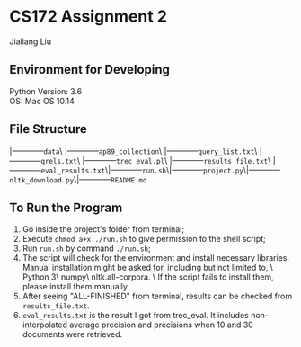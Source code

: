 # CS172 Assignment 2  
Jialiang Liu

## Environment for Developing  
Python Version: 3.6  
OS: Mac OS 10.14

## File Structure  
|————`data`\\	 |————`ap89_collection`\\	 |————`query_list.txt`\\	 |————`qrels.txt`\\	 |————`trec_eval.pl`\\	 |————`results_file.txt`\\	 |————`eval_results.txt`\\|————`run.sh`\\|————`project.py`\\|————`nltk_download.py`\\|————`README.md`

## To Run the Program  
1. Go inside the project's folder from terminal;
2. Execute `chmod a+x ./run.sh` to give permission to the shell script;
3. Run `run.sh` by command `./run.sh`;
4. The script will check for the environment and install necessary libraries. Manual installation might be asked for, including but not limited to, \\	Python 3\\	numpy\\	nltk.all-corpora. \\	If the script fails to install them, please install them manually.
5. After seeing "ALL-FINISHED" from terminal, results can be checked from `results_file.txt`.
6. `eval_results.txt` is the result I got from trec_eval. It includes non-interpolated average precision and precisions when 10 and 30 documents were retrieved.